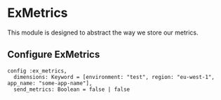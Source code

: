 # ExMetrics

This module is designed to abstract the way we store our metrics.

## Configure ExMetrics
```
config :ex_metrics,
  dimensions: Keyword = [environment: "test", region: "eu-west-1", app_name: "some-app-name"],
  send_metrics: Boolean = false | false
```
